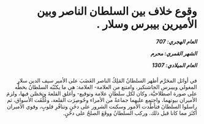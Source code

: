 <h1 dir="rtl">وقوع خلاف بين السلطان الناصر وبين الأميرين بيبرس وسلار .</h1>

<h5 dir="rtl">العام الهجري:  707

الشهر القمري: محرم

العام الميلادي: 1307</h5>

<p dir="rtl">في أوائل المحَرَّم أظهر السلطانُ المَلِكُ الناصر الغَضَبَ على الأمير سيف الدين سلار المغولي وبيبرس الجاشنكير، وامتنع من العلامة- العلامة: هي ما يكتُبُه السلطانُ بخطِّه على صورة اصطلاحيَّة، وكان لكل سلطانٍ علامة وتوقيع- وأغلق القلعةَ وتحَصَّن فيها، ولزمَ الأميران بيوتهما، واجتمع عليهما جماعةٌ من الأمراء وحُوصِرَت القلعة، وغُلِّقَت الأسواق، ثم راسلوا السلطانَ فتأطَّدت الأمور وسكنت الشرور على دخَنٍ وتنافُرِ قلوبٍ، وقوي الأميران أكثَرَ مما كانا قبل ذلك. وركب السلطانُ ووقَعَ الصلحُ على دخَنٍ.</p></br>
